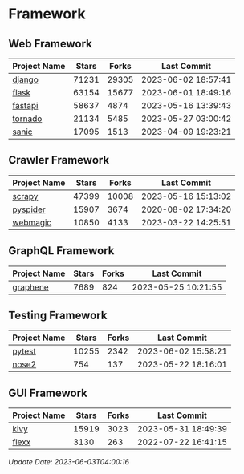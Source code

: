 # Framework

## Web Framework
| Project Name | Stars | Forks | Last Commit |
| ------------ | ----- | ----- | ----------- |
| [django](https://github.com/django/django) | 71231 | 29305 | 2023-06-02 18:57:41 |
| [flask](https://github.com/pallets/flask) | 63154 | 15677 | 2023-06-01 18:49:16 |
| [fastapi](https://github.com/tiangolo/fastapi) | 58637 | 4874 | 2023-05-16 13:39:43 |
| [tornado](https://github.com/tornadoweb/tornado) | 21134 | 5485 | 2023-05-27 03:00:42 |
| [sanic](https://github.com/sanic-org/sanic) | 17095 | 1513 | 2023-04-09 19:23:21 |

## Crawler Framework
| Project Name | Stars | Forks | Last Commit |
| ------------ | ----- | ----- | ----------- |
| [scrapy](https://github.com/scrapy/scrapy) | 47399 | 10008 | 2023-05-16 15:13:02 |
| [pyspider](https://github.com/binux/pyspider) | 15907 | 3674 | 2020-08-02 17:34:20 |
| [webmagic](https://github.com/code4craft/webmagic) | 10850 | 4133 | 2023-03-22 14:25:51 |

## GraphQL Framework
| Project Name | Stars | Forks | Last Commit |
| ------------ | ----- | ----- | ----------- |
| [graphene](https://github.com/graphql-python/graphene) | 7689 | 824 | 2023-05-25 10:21:55 |

## Testing Framework
| Project Name | Stars | Forks | Last Commit |
| ------------ | ----- | ----- | ----------- |
| [pytest](https://github.com/pytest-dev/pytest) | 10255 | 2342 | 2023-06-02 15:58:21 |
| [nose2](https://github.com/nose-devs/nose2) | 754 | 137 | 2023-05-22 18:16:01 |

## GUI Framework
| Project Name | Stars | Forks | Last Commit |
| ------------ | ----- | ----- | ----------- |
| [kivy](https://github.com/kivy/kivy) | 15919 | 3023 | 2023-05-31 18:49:39 |
| [flexx](https://github.com/flexxui/flexx) | 3130 | 263 | 2022-07-22 16:41:15 |

*Update Date: 2023-06-03T04:00:16*